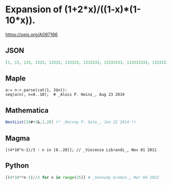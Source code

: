 # Expansion of \(1\+2\*x\)/\(\(1\-x\)\*\(1\-10\*x\)\)\.
https://oeis.org/A097166
## JSON
```JSON
[1, 13, 133, 1333, 13333, 133333, 1333333, 13333333, 133333333, 1333333333, 13333333333, 133333333333, 1333333333333, 13333333333333, 133333333333333, 1333333333333333, 13333333333333333, 133333333333333333, 1333333333333333333, 13333333333333333333]
```
## Maple
```Maple
a:= n-> parse(cat(1, 3$n)):
seq(a(n), n=0..18);  # _Alois P. Heinz_, Aug 23 2019
```
## Mathematica
```Mathematica
NestList[10#+3&,1,20] (* _Harvey P. Dale_, Jan 22 2014 *)
```
## Magma
```Magma
[(4*10^n-1)/3 : n in [0..20]]; // _Vincenzo Librandi_, Nov 01 2011
```
## Python
```Python
[(4*10**n-1)//3 for n in range(25)] # _Gennady Eremin_, Mar 04 2022
```
